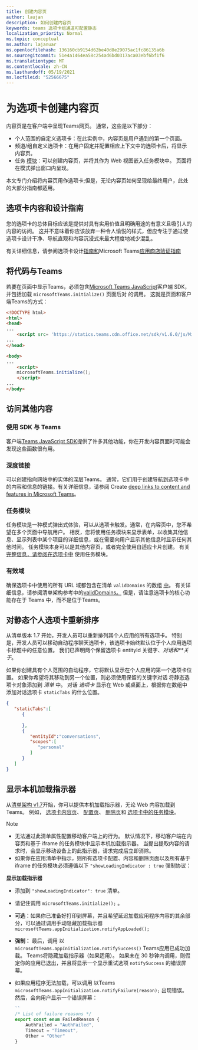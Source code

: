 ```yaml
---
title: 创建内容页
author: laujan
description: 如何创建内容页
keywords: teams 选项卡组通道可配置静态
localization_priority: Normal
ms.topic: conceptual
ms.author: lajanuar
ms.openlocfilehash: 136160cb9154d62be40d8e29075ac1fc86135a6b
ms.sourcegitcommit: 51e4a1464ea58c254ad6bd0317aca03ebf6bf1f6
ms.translationtype: MT
ms.contentlocale: zh-CN
ms.lasthandoff: 05/19/2021
ms.locfileid: "52566675"
---
```

# <a name="create-a-content-page-for-your-tab"></a>为选项卡创建内容页

内容页是在客户端中呈现Teams网页。 通常，这些是以下部分：

* 个人范围的自定义选项卡：在此实例中，内容页是用户遇到的第一个页面。
* 频道/组自定义选项卡：在用户固定并配置相应上下文中的选项卡后，将显示内容页。
* 任务 [模块](~/task-modules-and-cards/what-are-task-modules.md)：可以创建内容页，并将其作为 Web 视图嵌入任务模块中。 页面将在模式弹出窗口内呈现。

本文专门介绍将内容页用作选项卡;但是，无论内容页如何呈现给最终用户，此处的大部分指南都适用。

## <a name="tab-content-and-design-guidelines"></a>选项卡内容和设计指南

您的选项卡的总体目标应该是提供对具有实用价值且明确用途的有意义且吸引人的内容的访问。 这并不意味着你应该放弃一种令人愉悦的样式，但应专注于通过使选项卡设计干净、导航直观和内容沉浸式来最大程度地减少混乱。

有关详细信息，请参阅选项卡设计[指南和](~/tabs/design/tabs.md)Microsoft Teams[应用商店验证指南](~/concepts/deploy-and-publish/appsource/prepare/teams-store-validation-guidelines.md)

## <a name="integrate-your-code-with-teams"></a>将代码与Teams

若要在页面中显示Teams，必须包含[Microsoft Teams JavaScript](/javascript/api/overview/msteams-client?view=msteams-client-js-latest&preserve-view=true)客户端 SDK，并包括加载 `microsoftTeams.initialize()` 页面后对 的调用。 这就是页面和客户端Teams的方式：

```html
<!DOCTYPE html>
<html>
<head>
...
    <script src= 'https://statics.teams.cdn.office.net/sdk/v1.6.0/js/MicrosoftTeams.min.js'></script>
...
</head>

<body>
...
    <script>
    microsoftTeams.initialize();
    </script>
...
</body>
```

## <a name="accessing-additional-content"></a>访问其他内容

### <a name="using-the-sdk-to-interact-with-teams"></a>使用 SDK 与 Teams

客户端[Teams JavaScript SDK](~/tabs/how-to/using-teams-client-sdk.md)提供了许多其他功能，你在开发内容页面时可能会发现这些函数很有用。

### <a name="deep-links"></a>深度链接

可以创建指向网站中的实体的深层Teams。 通常，它们用于创建导航到选项卡中的内容和信息的链接。有关详细信息，请参阅 Create [deep links to content and features in Microsoft Teams](~/concepts/build-and-test/deep-links.md)。

### <a name="task-modules"></a>任务模块

任务模块是一种模式弹出式体验，可以从选项卡触发。通常，在内容页中，您不希望在多个页面中导航用户。 相反，您将使用任务模块来显示表单，以收集其他信息、显示列表中某个项目的详细信息，或在需要向用户显示其他信息时显示任何其他时间。 任务模块本身可以是其他内容页，或者完全使用自适应卡片创建。 有关 [完整信息，请参阅在选项卡中](~/task-modules-and-cards/task-modules/task-modules-tabs.md) 使用任务模块。

### <a name="valid-domains"></a>有效域

确保选项卡中使用的所有 URL 域都包含在清单 `validDomains` 的数组 [中](~/concepts/build-and-test/apps-package.md)。 有关详细信息，请参阅清单架构参考中的[validDomains。](~/resources/schema/manifest-schema.md#validdomains) 但是，请注意选项卡的核心功能存在于 Teams 中，而不是位于Teams。

## <a name="reorder-static-personal-tabs"></a>对静态个人选项卡重新排序

从清单版本 1.7 开始，开发人员可以重新排列其个人应用的所有选项卡。 特别是，开发人员可以移动自动程序聊天选项卡，该选项卡始终默认位于个人应用选项卡标题中的任意位置。 我们已声明两个保留选项卡 entityId 关键字、*对话和**关于*。

如果你创建具有个人范围的自动程序，它将默认显示在个人应用的第一个选项卡位置。 如果你希望将其移动到另一个位置，则必须使用保留的关键字对话 将静态选项卡对象添加到 *清单* 中。 对话 *选项卡* 显示在 Web 或桌面上，根据你在数组中添加对话选项卡 `staticTabs` 的什么位置。 

```json
{
   "staticTabs":[
      {
         
      },
      {
         "entityId":"conversations",
         "scopes":[
            "personal"
         ]
      }
   ]
}
```

## <a name="show-a-native-loading-indicator"></a>显示本机加载指示器

从[清单架构 v1.7](../../../resources/schema/manifest-schema.md)开始，你可以提供[](../../../resources/schema/manifest-schema.md#showloadingindicator)本机加载指示器，无论 Web 内容加载到Teams。 例如， [选项卡内容页](#integrate-your-code-with-teams)、 [配置页](configuration-page.md)、 [删除页](removal-page.md)和 [选项卡中的任务模块](../../../task-modules-and-cards/task-modules/task-modules-tabs.md)。

> [!NOTE]
> * 无法通过此清单属性配置移动客户端上的行为。 默认情况下，移动客户端在内容页和基于 iframe 的任务模块中显示本机加载指示器。 当提出提取内容的请求时，会显示移动设备上的此指示器，请求完成后立即消除。
> * 如果你在应用清单中指示，则所有选项卡配置、内容和删除页面以及所有基于 iframe 的任务模块必须遵循以下  `"showLoadingIndicator : true`  强制协议：

**显示加载指示器**

* 添加到 `"showLoadingIndicator": true` 清单。 
* 请记住调用 `microsoftTeams.initialize();` 。
* **可选**：如果你已准备好打印到屏幕，并且希望延迟加载应用程序内容的其余部分，可以通过调用手动隐藏加载指示器 `microsoftTeams.appInitialization.notifyAppLoaded();`
* **强制：** 最后，调用 以 `microsoftTeams.appInitialization.notifySuccess()` Teams应用已成功加载。 Teams将隐藏加载指示器（如果适用）。 如果未在 30 秒钟内调用，则假定你的应用已退出，并且将显示一个显示重试选项  `notifySuccess`  的错误屏幕。
* 如果应用程序无法加载，可以调用 以Teams `microsoftTeams.appInitialization.notifyFailure(reason);` 出现错误。 然后，会向用户显示一个错误屏幕：

    ```typescript
    ``
    /* List of failure reasons */
    export const enum FailedReason {
        AuthFailed = "AuthFailed",
        Timeout = "Timeout",
        Other = "Other"
    }
    ```
    >
